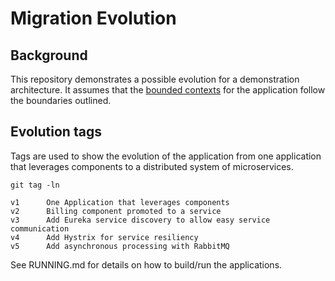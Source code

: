 # Migration Evolution

## Background
This repository demonstrates a possible evolution for
a demonstration architecture. It assumes that the [bounded
contexts](http://martinfowler.com/bliki/BoundedContext.html) for the application
follow the boundaries outlined.

## Evolution tags

Tags are used to show the evolution of the application from one application
that leverages components to a distributed system of microservices.

```
git tag -ln

v1      One Application that leverages components
v2      Billing component promoted to a service
v3      Add Eureka service discovery to allow easy service communication
v4      Add Hystrix for service resiliency
v5      Add asynchronous processing with RabbitMQ

```

See RUNNING.md for details on how to build/run the applications.
